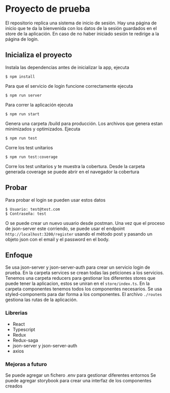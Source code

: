 # Proyecto de prueba

El repositorio replica una sistema de inicio de sesión.
Hay una página de inicio que te da la bienvenida con los datos de la sesión guardados en el store de la aplicación.
En caso de no haber iniciado sesión te redirige a la página de login.

## Inicializa el proyecto

Instala las dependencias antes de inicializar la app, ejecuta

```
$ npm install
```

Para que el servicio de login funcione correctamente ejecuta

```
$ npm run server
```

Para correr la aplicación ejecuta

```
$ npm run start
```

Genera una carpeta /build para producción. Los archivos que genera estan minimizados y optimizados. Ejecuta

```
$ npm run test
```

Corre los test unitarios

```
$ npm run test:coverage
```

Corre los test unitarios y te muestra la cobertura. Desde la carpeta generada coverage se puede abrir en el navegador la cobertura

## Probar

Para probar el login se pueden usar estos datos

```
$ Usuario: test@test.com
$ Contraseña: test
```

O se puede crear un nuevo usuario desde postman. Una vez que el proceso de json-server este corriendo, se puede usar el endpoint `http://localhost:3200/register` usando el método post y pasando un objeto json con el email y el password en el body.

## Enfoque

Se usa json-server y json-server-auth para crear un servicio login de prueba.
En la carpeta services se crean todas las peticiones a los servicios.
Tenemos una carpeta reducers para gestionar los diferentes stores que puede tener la aplicacion, estos se uniran en el `store/index.ts`.
En la carpeta componentes tenemos todos los componentes necesarios.
Se usa styled-components para dar forma a los componentes.
El archivo `./routes` gestiona las rutas de la aplicación.

### Librerias

- React
- Typescript
- Redux
- Redux-saga
- json-server y json-server-auth
- axios

### Mejoras a futuro

Se puede agregar un fichero .env para gestionar diferentes entornos
Se puede agregar storybook para crear una interfaz de los componentes creados

